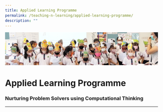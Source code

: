 ```yaml
---
title: Applied Learning Programme
permalink: /teaching-n-learning/applied-learning-programme/
description: ""
---
```

![](/images/Teaching%20and%20Learning.jpg)

Applied Learning Programme
==========================

### Nurturing Problem Solvers using Computational Thinking
------------------------------------------------------